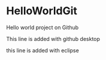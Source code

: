 # HelloWorldGit
Hello world project on Github

This line is added with github desktop

this line is added with eclipse